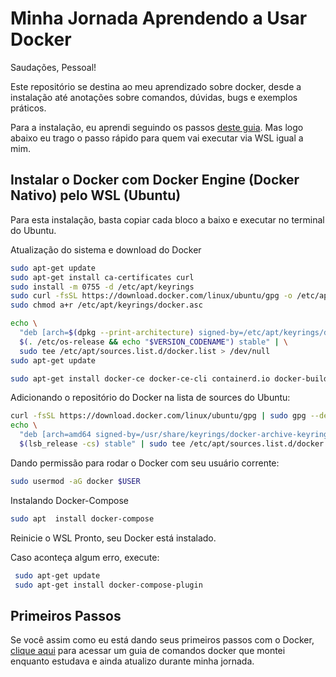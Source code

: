 # Minha Jornada Aprendendo a Usar Docker

Saudações, Pessoal!

Este repositório se destina ao meu aprendizado sobre docker, desde a instalação até anotações sobre comandos, dúvidas, bugs e exemplos práticos.

Para a instalação, eu aprendi seguindo os passos [deste guia](https://github.com/codeedu/wsl2-docker-quickstart). Mas logo abaixo eu trago o passo rápido para quem vai executar via WSL igual a mim.

## Instalar o Docker com Docker Engine (Docker Nativo) pelo WSL (Ubuntu)

Para esta instalação, basta copiar cada bloco a baixo e executar no terminal do Ubuntu.

Atualização do sistema e download do Docker

```bash
sudo apt-get update
sudo apt-get install ca-certificates curl
sudo install -m 0755 -d /etc/apt/keyrings
sudo curl -fsSL https://download.docker.com/linux/ubuntu/gpg -o /etc/apt/keyrings/docker.asc
sudo chmod a+r /etc/apt/keyrings/docker.asc

echo \
  "deb [arch=$(dpkg --print-architecture) signed-by=/etc/apt/keyrings/docker.asc] https://download.docker.com/linux/ubuntu \
  $(. /etc/os-release && echo "$VERSION_CODENAME") stable" | \
  sudo tee /etc/apt/sources.list.d/docker.list > /dev/null
sudo apt-get update

sudo apt-get install docker-ce docker-ce-cli containerd.io docker-buildx-plugin docker-compose-plugin
```

Adicionando o repositório do Docker na lista de sources do Ubuntu:

```bash
curl -fsSL https://download.docker.com/linux/ubuntu/gpg | sudo gpg --dearmor -o /usr/share/keyrings/docker-archive-keyring.gpg
echo \
  "deb [arch=amd64 signed-by=/usr/share/keyrings/docker-archive-keyring.gpg] https://download.docker.com/linux/ubuntu \
  $(lsb_release -cs) stable" | sudo tee /etc/apt/sources.list.d/docker.list > /dev/null
```

Dando permissão para rodar o Docker com seu usuário corrente:

```bash
sudo usermod -aG docker $USER
```

Instalando Docker-Compose

```bash
sudo apt  install docker-compose
```
Reinicie o WSL
Pronto, seu Docker está instalado.

Caso aconteça algum erro, execute:

```bash
 sudo apt-get update
 sudo apt-get install docker-compose-plugin
```

## Primeiros Passos

Se você assim como eu está dando seus primeiros passos com o Docker, [clique aqui](docs/help.md) para acessar um guia de comandos docker que montei enquanto estudava e ainda atualizo durante minha jornada.
